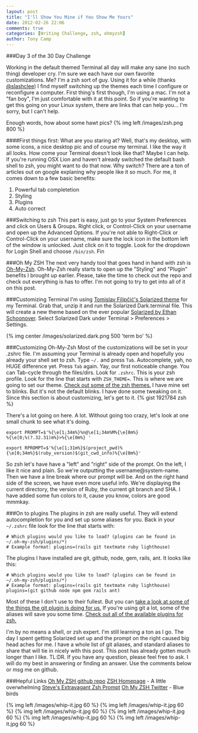 ```yaml
---
layout: post
title: "I'll Show You Mine if You Show Me Yours"
date: 2012-02-26 22:06
comments: true
categories: [Writing Challenge, zsh, ohmyzsh]
author: Tony Camp 
---
```

###Day 3 of the 30 Day Challenge

Working in the default themed Terminal all day will make any sane (no such thing) developer cry. I'm sure we each have our own favorite customizations. Me? I'm a zsh sort of guy. Using it for a while (thanks [@slashclee][6]) I find myself switching up the themes each time I configure or reconfigure a computer. First thing's first though, I'm using a mac. I'm not a "fan boy", I'm just comfortable with it at this point. So if you're wanting to get this going on your Linux system, there are links that can help you... I'm sorry, but I can't help.

Enough words, how about some hawt pics?
{% img left /images/zsh.png 800 %}

####First things first: What are you staring at?
Well, that's my desktop, with some icons, a nice desktop pic and of course my terminal. I like the way it all looks. How come your Terminal doesn't look like that? Maybe I can help. If you're running OSX Lion and haven't already switched the default bash shell to zsh, you might want to do that now. Why switch? There are a ton of articles out on google explaning why people like it so much. For me, it comes down to a few basic benefits:
<ol>
	<li>Powerful tab completetion</li>
	<li>Styling</li>
	<li>Plugins</li>
	<li>Auto correct</li>
</ol>

###Switching to zsh
This part is easy, just go to your System Preferences and click on Users & Groups. Right click, or Control-Click on your username and open up the Advanced Options. If you're not able to Right-Click or Control-Click on your username, make sure the lock icon in the bottom left of the window is unlocked. Just click on it to toggle. Look for the dropdown for Login Shell and choose `/bin/zsh`. Fin

###Oh My ZSH
The next very handy tool that goes hand in hand with zsh is [Oh-My-Zsh][0]. Oh-My-Zsh really starts to open up the "Styling" and "Plugin" benefits I brought up earlier. Please, take the time to check out the repo and check out everything is has to offer. I'm not going to try to get into all of it on this post.

###Customizing Terminal
I'm using [Tomislav Filipčić's Solarized theme][2] for my Terminal. Grab that, unzip it and run the Solarized Dark.terminal file. This will create a new theme based on the ever popular [Solarized by Ethan Schoonover][3]. Select Solarized Dark under Terminal > Preferences > Settings.

{% img center /images/solarized.dark.png 500 'term bo' %}

###Customizing Oh-My-Zsh
Most of the customizations will be set in your .zshrc file. I'm assuming your Terminal is already open and hopefully you already your shell set to zsh. Type `~/.` and press `Tab`. Autocomplete, yah, no HUGE difference yet. Press `Tab` again. Yay, our first noticeable change. You can Tab-cycle through the files/dirs. Look for `.zshrc`.  This is your zsh profile. Look for the line that starts with `ZSH_THEME=`. This is where we are going to set our theme. [Check out some of the zsh themes.][1] I have mine set to blinks. But it's not the default blinks. I have done some tweaking on it. Since this section is about customizing, let's get to it. 
{% gist 1921784 zsh %}

There's a lot going on here. A lot. Without going too crazy, let's look at one small chunk to see what it's doing.
```
export PROMPT=$'%{\e[1;34m%}%n@\e[1;34m%M%{\e[0m%}
%{\e[0;%(?.32.31)m%}>%{\e[0m%} '

export RPROMPT=$'%{\e[1;31m%}$(project_pwd)%{\e[0;34m%}$(ruby_version)$(git_cwd_info)%{\e[0m%}'
```
So zsh let's have have a "left" and "right" side of the prompt. On the left, I like it nice and plain. So we're outputting the username@system-name. Then we have a line break where our prompt will be. And on the right hand side of the screen, we have even more useful info. We're displaying the current directory, the version of Ruby, the current git branch and SHA. I have added some fun colors to it, cause you know, colors are good mmmkay.

###On to plugins
The plugins in zsh are really useful. They will extend autocompletion for you and set up some aliases for you. Back in your `~/.zshrc` file look for the line that starts with:
```
# Which plugins would you like to load? (plugins can be found in ~/.oh-my-zsh/plugins/*)
# Example format: plugins=(rails git textmate ruby lighthouse)
```

The plugins I have installed are git, github, node, gem, rails, ant. It looks like this:
```
# Which plugins would you like to load? (plugins can be found in ~/.oh-my-zsh/plugins/*)
# Example format: plugins=(rails git textmate ruby lighthouse)
plugins=(git github node npm gem rails ant)
```
Most of these I don't use to their fullest. But you can [take a look at some of the things the git plugin is doing for us.][4] If you're using git a lot, some of the aliases will save you some time. [Check out all of the available plugins for zsh.][5]

I'm by no means a shell, or zsh expert. I'm still learning a ton as I go. The day I spent getting Solarized set up and the prompt on the right caused big head aches for me. I have a whole list of git aliases, and standard aliases to share that will tie in nicely with this post. This post has already gotten much longer than I like. TL:DR. If you have any question, please feel free to ask. I will do my best in answering or finding an answer. Use the comments below or msg me on github.

###Hepful Links
[Oh My ZSH github repo][0]
[ZSH Homepage][7] - A little overwhelming
[Steve's Extravagant Zsh Prompt][8]
[Oh My ZSH Twitter][9] - Blue birds

<div class="clearfix">
{% img left /images/whip-it.jpg 60 %}
{% img left /images/whip-it.jpg 60 %}
{% img left /images/whip-it.jpg 60 %}
{% img left /images/whip-it.jpg 60 %}
{% img left /images/whip-it.jpg 60 %}
{% img left /images/whip-it.jpg 60 %}
</div>

[0]: https://github.com/robbyrussell/oh-my-zsh
[1]: https://github.com/robbyrussell/oh-my-zsh/wiki/themes
[2]: https://github.com/tomislav/osx-lion-terminal.app-colors-solarized
[3]: http://ethanschoonover.com/solarized
[4]: https://github.com/robbyrussell/oh-my-zsh/blob/master/plugins/git/git.plugin.zsh
[5]: https://github.com/robbyrussell/oh-my-zsh/tree/master/plugins
[6]: https://twitter.com/#!/slashclee
[7]: http://www.zsh.org/
[8]: http://stevelosh.com/blog/2010/02/my-extravagant-zsh-prompt/
[9]: https://twitter.com/#!/ohmyzsh